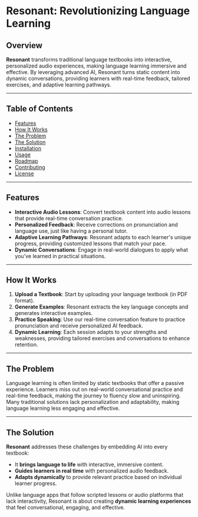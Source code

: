 # Resonant: Revolutionizing Language Learning

## Overview

**Resonant** transforms traditional language textbooks into interactive, personalized audio experiences, making language learning immersive and effective. By leveraging advanced AI, Resonant turns static content into dynamic conversations, providing learners with real-time feedback, tailored exercises, and adaptive learning pathways.

---

## Table of Contents

- [Features](#features)
- [How It Works](#how-it-works)
- [The Problem](#the-problem)
- [The Solution](#the-solution)
- [Installation](#installation)
- [Usage](#usage)
- [Roadmap](#roadmap)
- [Contributing](#contributing)
- [License](#license)

---

## Features

- **Interactive Audio Lessons**: Convert textbook content into audio lessons that provide real-time conversation practice.
- **Personalized Feedback**: Receive corrections on pronunciation and language use, just like having a personal tutor.
- **Adaptive Learning Pathways**: Resonant adapts to each learner's unique progress, providing customized lessons that match your pace.
- **Dynamic Conversations**: Engage in real-world dialogues to apply what you've learned in practical situations.

---

## How It Works

1. **Upload a Textbook**: Start by uploading your language textbook (in PDF format).
2. **Generate Examples**: Resonant extracts the key language concepts and generates interactive examples.
3. **Practice Speaking**: Use our real-time conversation feature to practice pronunciation and receive personalized AI feedback.
4. **Dynamic Learning**: Each session adapts to your strengths and weaknesses, providing tailored exercises and conversations to enhance retention.

---

## The Problem

Language learning is often limited by static textbooks that offer a passive experience. Learners miss out on real-world conversational practice and real-time feedback, making the journey to fluency slow and uninspiring. Many traditional solutions lack personalization and adaptability, making language learning less engaging and effective.

---

## The Solution

**Resonant** addresses these challenges by embedding AI into every textbook:

- It **brings language to life** with interactive, immersive content.
- **Guides learners in real time** with personalized audio feedback.
- **Adapts dynamically** to provide relevant practice based on individual learner progress.

Unlike language apps that follow scripted lessons or audio platforms that lack interactivity, Resonant is about creating **dynamic learning experiences** that feel conversational, engaging, and effective.
